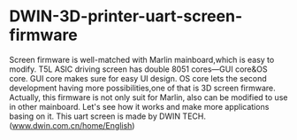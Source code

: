 # DWIN-3D-printer-uart-screen-firmware
 Screen firmware is well-matched with Marlin mainboard,which is easy to modify. T5L ASIC driving screen has double 8051 cores—GUI core&amp;OS core. GUI core makes sure for easy UI design. OS core lets the second development having more possibilities,one of that is 3D screen firmware. Actually, this firmware is not only suit for Marlin, also can be modified to use in other mainboard. Let's see how it works and make more applications basing on it.
This uart screen is made by DWIN TECH.(www.dwin.com.cn/home/English)
